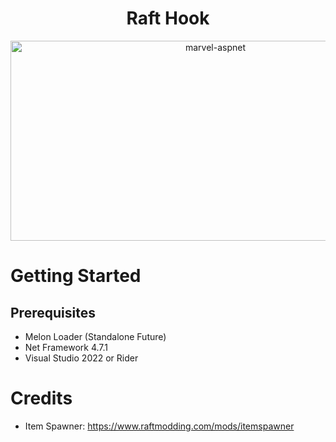 <h1 id="title" align="center">Raft Hook</h1>

<p align="center"><img src="https://socialify.git.ci/iRevolutionDev/raft-hook/image?forks=1&issues=1&name=1&owner=1&pattern=Plus&pulls=1&stargazers=1&theme=Auto" alt="marvel-aspnet" width="640" height="320" /></p>

# Getting Started

## Prerequisites
- Melon Loader (Standalone Future)
- Net Framework 4.7.1
- Visual Studio 2022 or Rider

# Credits
- Item Spawner: https://www.raftmodding.com/mods/itemspawner
